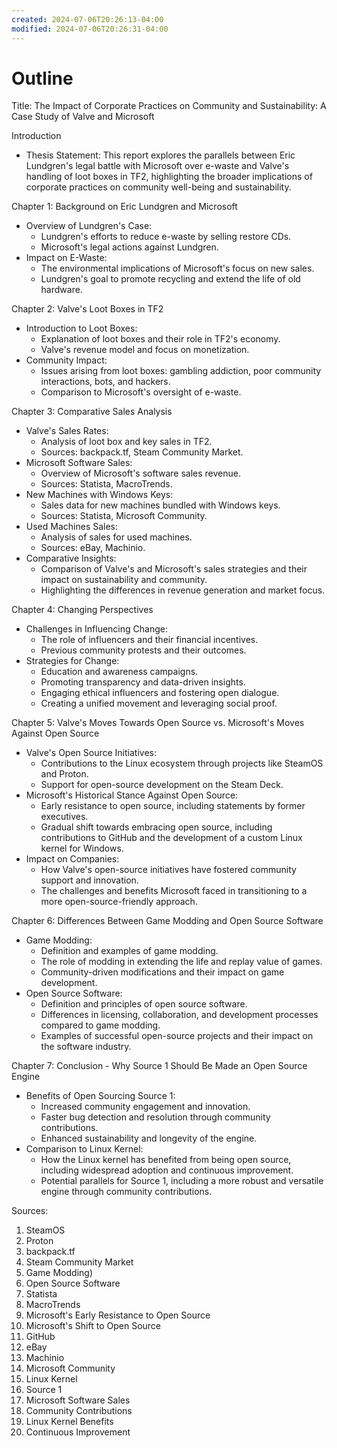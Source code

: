 ```yaml
---
created: 2024-07-06T20:26:13-04:00
modified: 2024-07-06T20:26:31-04:00
---
```


# Outline

Title: The Impact of Corporate Practices on Community and Sustainability: A Case Study of Valve and Microsoft

Introduction
- Thesis Statement: This report explores the parallels between Eric Lundgren's legal battle with Microsoft over e-waste and Valve's handling of loot boxes in TF2, highlighting the broader implications of corporate practices on community well-being and sustainability.

Chapter 1: Background on Eric Lundgren and Microsoft
- Overview of Lundgren's Case:
  - Lundgren's efforts to reduce e-waste by selling restore CDs.
  - Microsoft's legal actions against Lundgren.
- Impact on E-Waste:
  - The environmental implications of Microsoft's focus on new sales.
  - Lundgren's goal to promote recycling and extend the life of old hardware.

Chapter 2: Valve's Loot Boxes in TF2
- Introduction to Loot Boxes:
  - Explanation of loot boxes and their role in TF2's economy.
  - Valve's revenue model and focus on monetization.
- Community Impact:
  - Issues arising from loot boxes: gambling addiction, poor community interactions, bots, and hackers.
  - Comparison to Microsoft's oversight of e-waste.

Chapter 3: Comparative Sales Analysis
- Valve's Sales Rates:
  - Analysis of loot box and key sales in TF2.
  - Sources: backpack.tf, Steam Community Market.
- Microsoft Software Sales:
  - Overview of Microsoft's software sales revenue.
  - Sources: Statista, MacroTrends.
- New Machines with Windows Keys:
  - Sales data for new machines bundled with Windows keys.
  - Sources: Statista, Microsoft Community.
- Used Machines Sales:
  - Analysis of sales for used machines.
  - Sources: eBay, Machinio.
- Comparative Insights:
  - Comparison of Valve's and Microsoft's sales strategies and their impact on sustainability and community.
  - Highlighting the differences in revenue generation and market focus.

Chapter 4: Changing Perspectives
- Challenges in Influencing Change:
  - The role of influencers and their financial incentives.
  - Previous community protests and their outcomes.
- Strategies for Change:
  - Education and awareness campaigns.
  - Promoting transparency and data-driven insights.
  - Engaging ethical influencers and fostering open dialogue.
  - Creating a unified movement and leveraging social proof.

Chapter 5: Valve's Moves Towards Open Source vs. Microsoft's Moves Against Open Source
- Valve's Open Source Initiatives:
  - Contributions to the Linux ecosystem through projects like SteamOS and Proton.
  - Support for open-source development on the Steam Deck.
- Microsoft's Historical Stance Against Open Source:
  - Early resistance to open source, including statements by former executives.
  - Gradual shift towards embracing open source, including contributions to GitHub and the development of a custom Linux kernel for Windows.
- Impact on Companies:
  - How Valve's open-source initiatives have fostered community support and innovation.
  - The challenges and benefits Microsoft faced in transitioning to a more open-source-friendly approach.

Chapter 6: Differences Between Game Modding and Open Source Software
- Game Modding:
  - Definition and examples of game modding.
  - The role of modding in extending the life and replay value of games.
  - Community-driven modifications and their impact on game development.
- Open Source Software:
  - Definition and principles of open source software.
  - Differences in licensing, collaboration, and development processes compared to game modding.
  - Examples of successful open-source projects and their impact on the software industry.

Chapter 7: Conclusion - Why Source 1 Should Be Made an Open Source Engine
- Benefits of Open Sourcing Source 1:
  - Increased community engagement and innovation.
  - Faster bug detection and resolution through community contributions.
  - Enhanced sustainability and longevity of the engine.
- Comparison to Linux Kernel:
  - How the Linux kernel has benefited from being open source, including widespread adoption and continuous improvement.
  - Potential parallels for Source 1, including a more robust and versatile engine through community contributions.

Sources:
1. SteamOS
2. Proton
3. backpack.tf
4. Steam Community Market
5. Game Modding)
6. Open Source Software
7. Statista
8. MacroTrends
9. Microsoft's Early Resistance to Open Source
10. Microsoft's Shift to Open Source
11. GitHub
12. eBay
13. Machinio
14. Microsoft Community
15. Linux Kernel
16. Source 1
17. Microsoft Software Sales
18. Community Contributions
19. Linux Kernel Benefits
20. Continuous Improvement
